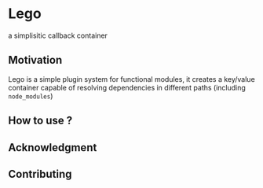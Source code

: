 # Lego

a simplisitic callback container

## Motivation

Lego is a simple plugin system for functional modules, it creates a key/value container capable of resolving dependencies in
different paths (including `node_modules`)

## How to use ?

## Acknowledgment

## Contributing
